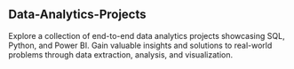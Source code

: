 ## Data-Analytics-Projects

Explore a collection of end-to-end data analytics projects showcasing SQL, Python, and Power BI. Gain valuable insights and solutions to real-world problems through data extraction, analysis, and visualization.